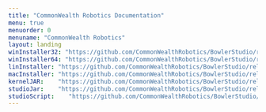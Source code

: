 ```yaml
---
title: "CommonWealth Robotics Documentation"
menu: true
menuorder: 0
menuname: "CommonWealth Robotics"
layout: landing
winInstaller32: "https://github.com/CommonWealthRobotics/BowlerStudio/releases/download/1.4.4/Windows-32-BowlerStudio-1.4.4.exe"
winInstaller64: "https://github.com/CommonWealthRobotics/BowlerStudio/releases/download/1.4.4/Windows-64-BowlerStudio-1.4.4.exe"
linInstaller: "https://github.com/CommonWealthRobotics/BowlerStudio/releases/download/1.4.4/Ubuntu-BowlerStudio-1.4.4.deb"
macInstaller: "https://github.com/CommonWealthRobotics/BowlerStudio/releases/download/1.4.4/MacOSX-BowlerStudio-1.4.4.zip"
kernelJAR:    "https://github.com/CommonWealthRobotics/BowlerStudio/releases/download/1.4.4/BowlerScriptingKernel-0.59.1-fat.jar"
studioJar:    "https://github.com/CommonWealthRobotics/BowlerStudio/releases/download/1.4.4/BowlerStudio.jar"
studioScript:    "https://github.com/CommonWealthRobotics/BowlerStudio/releases/download/1.4.4/bowlerstudio"
---
```


